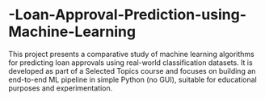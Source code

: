# -Loan-Approval-Prediction-using-Machine-Learning
This project presents a comparative study of machine learning algorithms for predicting loan approvals using real-world classification datasets. It is developed as part of a Selected Topics course and focuses on building an end-to-end ML pipeline in simple Python (no GUI), suitable for educational purposes and experimentation.
